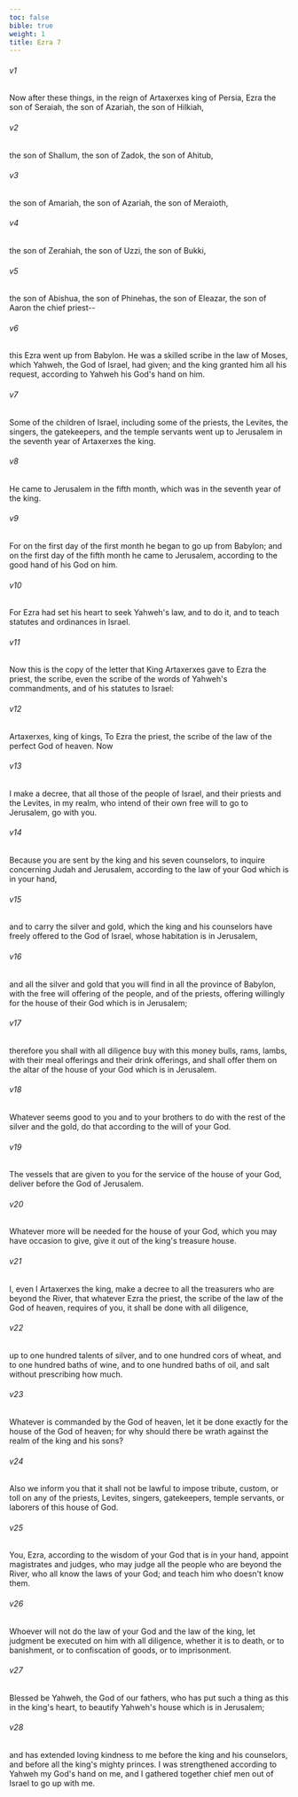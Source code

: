 ```yaml
---
toc: false
bible: true
weight: 1
title: Ezra 7
---
```




###### v1 
Now after these things, in the reign of Artaxerxes king of Persia, Ezra the son of Seraiah, the son of Azariah, the son of Hilkiah, 

###### v2 
the son of Shallum, the son of Zadok, the son of Ahitub, 

###### v3 
the son of Amariah, the son of Azariah, the son of Meraioth, 

###### v4 
the son of Zerahiah, the son of Uzzi, the son of Bukki, 

###### v5 
the son of Abishua, the son of Phinehas, the son of Eleazar, the son of Aaron the chief priest-- 

###### v6 
this Ezra went up from Babylon. He was a skilled scribe in the law of Moses, which Yahweh, the God of Israel, had given; and the king granted him all his request, according to Yahweh his God's hand on him. 

###### v7 
Some of the children of Israel, including some of the priests, the Levites, the singers, the gatekeepers, and the temple servants went up to Jerusalem in the seventh year of Artaxerxes the king. 

###### v8 
He came to Jerusalem in the fifth month, which was in the seventh year of the king. 

###### v9 
For on the first day of the first month he began to go up from Babylon; and on the first day of the fifth month he came to Jerusalem, according to the good hand of his God on him. 

###### v10 
For Ezra had set his heart to seek Yahweh's law, and to do it, and to teach statutes and ordinances in Israel. 

###### v11 
Now this is the copy of the letter that King Artaxerxes gave to Ezra the priest, the scribe, even the scribe of the words of Yahweh's commandments, and of his statutes to Israel: 

###### v12 
Artaxerxes, king of kings, To Ezra the priest, the scribe of the law of the perfect God of heaven. Now 

###### v13 
I make a decree, that all those of the people of Israel, and their priests and the Levites, in my realm, who intend of their own free will to go to Jerusalem, go with you. 

###### v14 
Because you are sent by the king and his seven counselors, to inquire concerning Judah and Jerusalem, according to the law of your God which is in your hand, 

###### v15 
and to carry the silver and gold, which the king and his counselors have freely offered to the God of Israel, whose habitation is in Jerusalem, 

###### v16 
and all the silver and gold that you will find in all the province of Babylon, with the free will offering of the people, and of the priests, offering willingly for the house of their God which is in Jerusalem; 

###### v17 
therefore you shall with all diligence buy with this money bulls, rams, lambs, with their meal offerings and their drink offerings, and shall offer them on the altar of the house of your God which is in Jerusalem. 

###### v18 
Whatever seems good to you and to your brothers to do with the rest of the silver and the gold, do that according to the will of your God. 

###### v19 
The vessels that are given to you for the service of the house of your God, deliver before the God of Jerusalem. 

###### v20 
Whatever more will be needed for the house of your God, which you may have occasion to give, give it out of the king's treasure house. 

###### v21 
I, even I Artaxerxes the king, make a decree to all the treasurers who are beyond the River, that whatever Ezra the priest, the scribe of the law of the God of heaven, requires of you, it shall be done with all diligence, 

###### v22 
up to one hundred talents of silver, and to one hundred cors of wheat, and to one hundred baths of wine, and to one hundred baths of oil, and salt without prescribing how much. 

###### v23 
Whatever is commanded by the God of heaven, let it be done exactly for the house of the God of heaven; for why should there be wrath against the realm of the king and his sons? 

###### v24 
Also we inform you that it shall not be lawful to impose tribute, custom, or toll on any of the priests, Levites, singers, gatekeepers, temple servants, or laborers of this house of God. 

###### v25 
You, Ezra, according to the wisdom of your God that is in your hand, appoint magistrates and judges, who may judge all the people who are beyond the River, who all know the laws of your God; and teach him who doesn't know them. 

###### v26 
Whoever will not do the law of your God and the law of the king, let judgment be executed on him with all diligence, whether it is to death, or to banishment, or to confiscation of goods, or to imprisonment. 

###### v27 
Blessed be Yahweh, the God of our fathers, who has put such a thing as this in the king's heart, to beautify Yahweh's house which is in Jerusalem; 

###### v28 
and has extended loving kindness to me before the king and his counselors, and before all the king's mighty princes. I was strengthened according to Yahweh my God's hand on me, and I gathered together chief men out of Israel to go up with me.
